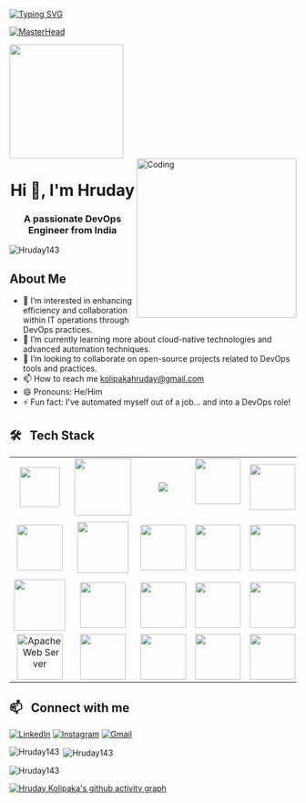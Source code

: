 [![Typing SVG](https://readme-typing-svg.demolab.com?font=Josefin+Sans&size=40&duration=1000&pause=500&color=00E4A9&width=600&&repeat=true&height=70&lines=Hey!;Nice+to+Meet+you...%F0%9F%98%83%09;I'm+HRUDAY+KOLIPAKA;DevOps+Engineer)](https://git.io/typing-svg)

[![MasterHead](https://www.veracode.com/sites/default/files/2021-02/hackergames-hero-main.jpg)](https://codegrills.in)

<div align="left">
<!--   <img height="110" src="https://camo.githubusercontent.com/62da68eb62b1e5f175f7d1f0191dd89a653d7908feb22d37d4a0ab07365d6791/68747470733a2f2f6d656469612e67697068792e636f6d2f6d656469612f4d3967624264396e6244724f5475314d71782f67697068792e676966"  /> -->
<img height="200" src="https://raw.githubusercontent.com/hasibul-hasan-shuvo/hasibul-hasan-shuvo/main/images/coding-boy.gif"  />
<!--   <img height="200" src="https://camo.githubusercontent.com/7de37139d0b4c1ce40865e799b446c0e963a3dd8fb68d239707237c40604fa3d/68747470733a2f2f63646e2e6472696262626c652e636f6d2f75736572732f3733303730332f73637265656e73686f74732f363538313234332f6176656e746f2e676966"  /> -->
</div>


<img align="right" alt="Coding" width="280" src="https://media.tenor.com/rePDfDWO3XoAAAAd/hacking.gif">
<h1 align="center">Hi 👋, I'm Hruday</h1>
<h3 align="center">A passionate DevOps Engineer from India</h3>

<p align="left"> <img src="https://komarev.com/ghpvc/?username=Hruday143&label=Profile%20views&color=0e75b6&style=flat" alt="Hruday143" /> </p>




## About Me
- 👀 I’m interested in enhancing efficiency and collaboration within IT operations through DevOps practices.  
- 🌱 I’m currently learning more about cloud-native technologies and advanced automation techniques.
- 💞️ I’m looking to collaborate on open-source projects related to DevOps tools and practices.
- 📫 How to reach me kolipakahruday@gmail.com  
- 😄 Pronouns: He/Him
- ⚡ Fun fact: I've automated myself out of a job... and into a DevOps role!


## 🛠 &nbsp; Tech Stack


<table>
<tr>
    <td align='center'>
        <img src="https://media.tenor.com/S61VCO73mOAAAAAj/linux-tux.gif" width="70" >
    </td>
    <td align='center'>
        <img src="https://bitbucket.org/devopslogosgifs/documents/raw/3d7efe6fe664138cc915523d7f8d789e6b0dae6f/gifs/microsoft.gif" width="100" >
    </td>
    <!-- REDHAT -->
    <td align='center'>
        <img src="https://img.icons8.com/color/96/000000/red-hat.png"/>
    </td>
    <!-- CENTOS -->
    <td align='center'>
        <img src="https://img.icons8.com/ios-filled/50/000000/centos.png" width="80">
    </td>
    <!-- UBUNTU -->
    <td align='center'>
        <img src="https://img.icons8.com/color/96/000000/ubuntu.png" width="80">
    </td>
    <!-- NGNIX -->
    <td align='center'>
        <img src="https://skillicons.dev/icons?i=nginx" width="80">
    </td>
    <!-- TOMCAT -->
    <td align='center'>
        <img src="https://img.icons8.com/color/96/000000/tomcat.png"/>
    </td>

</tr>
<tr>
    <td align='center'>
        <img src="https://bitbucket.org/devopslogosgifs/documents/raw/3d7efe6fe664138cc915523d7f8d789e6b0dae6f/gifs/Vagrant.gif" width="80" >
    </td>
    <td align='center'>
        <img src="https://bitbucket.org/devopslogosgifs/documents/raw/3d7efe6fe664138cc915523d7f8d789e6b0dae6f/gifs/azure.gif" width="90">
    </td>
     <td align='center'>
        <img src="https://techstack-generator.vercel.app/aws-icon.svg" width="80" >
    </td>
    <td align='center'>
        <img src="https://bitbucket.org/devopslogosgifs/documents/raw/3d7efe6fe664138cc915523d7f8d789e6b0dae6f/gifs/Google%20Cloud.gif" width="80">
    <td align='center'>
        <img src="https://bitbucket.org/devopslogosgifs/documents/raw/3d7efe6fe664138cc915523d7f8d789e6b0dae6f/gifs/Grafana.gif" width="80">
    </td>
    <td align='center'>
        <img src="https://bitbucket.org/devopslogosgifs/documents/raw/08b2a31b78041811e266e1cf2d47e7b2020a5e4a/gifs/Prometheus.gif" width="80">
    </td>
    <!-- MYSQL -->
    <td align='center'>
        <img src="https://img.icons8.com/color/96/000000/mysql-logo.png" width="80">
    </td>

<tr>
    <td align='center'>
  <a href="https://softwarelife.github.io/devops/terraform/">
    <img src="https://www.svgrepo.com/show/376353/terraform.svg" width="90">
  </a>
</td>
    <td align='center'>
        <a href="https://softwarelife.github.io/devops/ansible/">
        <img src="https://skillicons.dev/icons?i=ansible" width="80">
        </a>   
    </td>
    <td align='center'>
        <img src="https://skillicons.dev/icons?i=bash" width="80">
    </td>
     <td align='center'>
        <img src="https://skillicons.dev/icons?i=powershell" width="80">
    </td>
    <td align='center'>
        <img src="https://bitbucket.org/devopslogosgifs/documents/raw/3d7efe6fe664138cc915523d7f8d789e6b0dae6f/gifs/Git.gif" width="80" >
    </td>
    <td align='center'>
        <img src="https://skillicons.dev/icons?i=vim" width="80" >
    </td>  
    <td align='center'>
        <img src="https://miro.medium.com/v2/resize:fit:303/1*nViWw5hFgS7l3vu1RkO3YA.png" width="80">
    </td>
</tr>
<tr>
    <!-- APACHE -->
    <td align='center'>
        <img src="https://images.sftcdn.net/images/t_app-icon-m/p/ddc05574-9b32-11e6-8828-00163ec9f5fa/3020973661/apache-http-server-logo.jpg" width="80" alt="Apache Web Server">
    <td align='center'>
        <img src="https://skillicons.dev/icons?i=jenkins" width="80">
    </td>
    <td align='center'>
        <img src="https://bitbucket.org/devopslogosgifs/documents/raw/3d7efe6fe664138cc915523d7f8d789e6b0dae6f/gifs/Azure%20Devops.gif" width="80">
    </td>
    <td align='center'>
        <img src="https://seeklogo.com/images/S/sonarcloud-logo-39208B5388-seeklogo.com.png" width="80">
    </td>
    <td align='center'>
                <a href="https://softwarelife.github.io/devops/docker-setup/">
        <img src="https://techstack-generator.vercel.app/docker-icon.svg" width="80">
                </a>
    </td>
    <td align='center'>
       <img src="https://techstack-generator.vercel.app/kubernetes-icon.svg" width="80">
    <td align='center'>
        <img src="https://skillicons.dev/icons?i=vscode" width="80">
           
</tr>
</table>


## 📫 &nbsp; Connect with me

[![LinkedIn](https://img.icons8.com/color/96/000000/linkedin.png)](https://www.linkedin.com/in/hruday-kolipaka/)
[![Instagram](https://img.icons8.com/color/96/000000/instagram-new.png)](https://www.instagram.com/hruday_kolipaka/)
[![Gmail](https://img.icons8.com/color/96/000000/gmail.png)](mailto:kolipakahruday@gmail.com)








<p><img align="left" src="https://github-readme-stats.vercel.app/api/top-langs?username=Hruday143&show_icons=true&locale=en&layout=compact" alt="Hruday143" /></p>

<p>&nbsp;<img align="center" src="https://github-readme-stats.vercel.app/api?username=Hruday143&show_icons=true&locale=en" alt="Hruday143" /></p>

<p><img align="center" src="https://github-readme-streak-stats.herokuapp.com/?user=Hruday143&" alt="Hruday143" /></p>

[![Hruday Kolipaka's github activity graph](https://github-readme-activity-graph.vercel.app/graph?username=Hruday143&theme=react-dark)](https://github.com/Hruday143/github-readme-activity-graph)


<!---
Hruday143/Hruday143 is a ✨ special ✨ repository because its `README.md` (this file) appears on your GitHub profile.
You can click the Preview link to take a look at your changes.
--->
